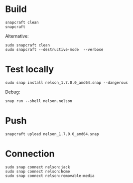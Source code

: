 # Build

```
snapcraft clean
snapcraft
```

Alternative:

```
sudo snapcraft clean
sudo snapcraft --destructive-mode  --verbose
```

# Test locally

```
sudo snap install nelson_1.7.0.0_amd64.snap --dangerous
```

Debug:

```
snap run --shell nelson.nelson
```

# Push

```
snapcraft upload nelson_1.7.0.0_amd64.snap
```

# Connection

```
sudo snap connect nelson:jack
sudo snap connect nelson:home
sudo snap connect nelson:removable-media
```
